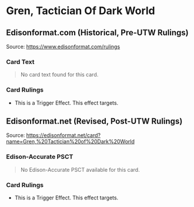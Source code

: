 # Gren, Tactician Of Dark World

## Edisonformat.com (Historical, Pre-UTW Rulings)

Source: https://www.edisonformat.com/rulings

### Card Text

> No card text found for this card.

### Card Rulings

*   This is a Trigger Effect. This effect targets.

## Edisonformat.net (Revised, Post-UTW Rulings)

Source: https://edisonformat.net/card?name=Gren,%20Tactician%20of%20Dark%20World

### Edison-Accurate PSCT

> No Edison-Accurate PSCT available for this card.

### Card Rulings

*   This is a Trigger Effect. This effect targets.
            